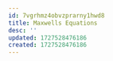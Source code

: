 ```yaml
---
id: 7vgrhmz4obvzprarny1hwd8
title: Maxwells Equations
desc: ''
updated: 1727528476186
created: 1727528476186
---
```

